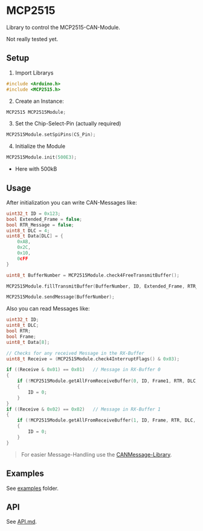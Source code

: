 # MCP2515
Library to control the MCP2515-CAN-Module.

Not really tested yet.


## Setup

1. Import Librarys

```c++
#include <Arduino.h>
#include <MCP2515.h>
```

2. Create an Instance:

```c++
MCP2515 MCP2515Module;
```

3. Set the Chip-Select-Pin (actually required)

```c++
MCP2515Module.setSpiPins(CS_Pin);
```

4. Initialize the Module

```c++
MCP2515Module.init(500E3);
```

 - Here with 500kB


## Usage

After initialization you can write CAN-Messages like:

```c++
uint32_t ID = 0x123;
bool Extended_Frame = false;
bool RTR_Message = false;
uint8_t DLC = 4;
uint8_t Data[DLC] = {
    0xAB,
    0x2C,
    0x10,
    0cFF
}

uint8_t BufferNumber = MCP2515Module.check4FreeTransmitBuffer();

MCP2515Module.fillTransmitBuffer(BufferNumber, ID, Extended_Frame, RTR_Message, DLC, Data);

MCP2515Module.sendMessage(BufferNumber);
```


Also you can read Messages like:

```c++
uint32_t ID;
uint8_t DLC;
bool RTR;
bool Frame;
uint8_t Data[8];

// Checks for any received Message in the RX-Buffer
uint8_t Receive = (MCP2515Module.check4InterruptFlags() & 0x03);

if ((Receive & 0x01) == 0x01)   // Message in RX-Buffer 0
{
    if (!MCP2515Module.getAllFromReceiveBuffer(0, ID, Frame1, RTR, DLC, Data))
    {
        ID = 0;
    }
}
if ((Receive & 0x02) == 0x02)   // Message in RX-Buffer 1
{
    if (!MCP2515Module.getAllFromReceiveBuffer(1, ID, Frame, RTR, DLC, Data))
    {
        ID = 0;
    }
}
```



> For easier Message-Handling use the [CANMessage-Library](https://github.com/MH-Tobi/CANMessage).

## Examples
See [examples](examples) folder.

## API
See [API.md](API.md).
